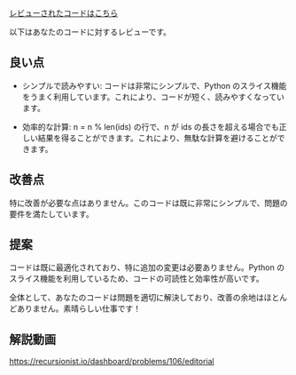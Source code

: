 [レビューされたコードはこちら](/journal/2025/10/practice_codes/rotateByTimes.py)

以下はあなたのコードに対するレビューです。

## 良い点

- シンプルで読みやすい: コードは非常にシンプルで、Python のスライス機能をうまく利用しています。これにより、コードが短く、読みやすくなっています。

- 効率的な計算: n = n % len(ids) の行で、n が ids の長さを超える場合でも正しい結果を得ることができます。これにより、無駄な計算を避けることができます。

## 改善点

特に改善が必要な点はありません。このコードは既に非常にシンプルで、問題の要件を満たしています。

## 提案

コードは既に最適化されており、特に追加の変更は必要ありません。Python のスライス機能を利用しているため、コードの可読性と効率性が高いです。

全体として、あなたのコードは問題を適切に解決しており、改善の余地はほとんどありません。素晴らしい仕事です！

## 解説動画

https://recursionist.io/dashboard/problems/106/editorial
